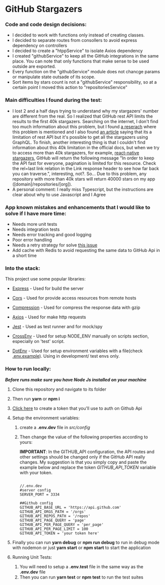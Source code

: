# GitHub Stargazers

### Code and code design decisions:

- I decided to work with functions only instead of creating classes.
- I decided to separate routes from consollers to avoid express dependency on controllers
- I decided to create a "htppService" to isolate Axios dependency
- I created "githubService" to keep all the GitHub integrations in the same place. You can note that only functions that make sense to be used outside are exported.
- Every function on the "githubService" module does not chancge params or manipulate state outsade of its scope.
- Sort items by stars count is not a "githubService" responsibility, so at a certain point I moved this action to "repositoriesService"

### Main difficulties I found during the test:
- I lost 2 and a half days trying to understand why my stargazers' number are different from the real. So I realized that GitHub rest API limits the results to the first 40k stargazers. Searching on the internet, I don't find too much information about this problem, but I found [a reserach](https://homepages.dcc.ufmg.br/~mtov/pub/2016-icsme "research")  where this problem is mentioned and I also found [an article](https://medium.com/hackernoon/a-dive-into-freecodecamp-stargazers-667fdebfa111 "article" ) saying that its a limitation of rest API but it's possible to get all the stargazers using GraphQL. To finish, another interesting thing is that I couldn't find information about this 40k limitation in the official docs, but when we try to access more than 40k stargazers, for example, [react-native stargazers](https://api.github.com/repos/facebook/react-native/stargazers?per_page=100&page=401 "react-native stargazers"),  GitHub will return the following message "In order to keep the API fast for everyone, pagination is limited for this resource. Check the rel=last link relation in the Link response header to see how far back you can traverse.", interesting, not?. So... Due to this problem, any repository with more than 40k stars will return 40000 stars on my app ([domain]/repositories/[org]).
- A personal comment: I really miss Typescript, but the instructions are clear about why to use Javascript and I Agree

### App known mistakes and enhancements that I would like to solve if I have more time:
- Needs more unit tests
- Needs integration tests
- Needs error tracking and good logging
- Poor error handling
- Needs a retry strategy for solve [this issue]( https://github.com/leo2d/github-stargazers/issues/1 "Issue")  
- Add cache with Redis to avoid requesting the same data to GitHub Api in a short time


### Into the stack:

This project use some popular libraries:

- [Express]( https://expressjs.com/ "Express") - Used for build the server

- [Cors]( https://expressjs.com/en/resources/middleware/cors.html "Cors") - Used for provide access resources from remote hosts

- [Compression]( http://expressjs.com/en/resources/middleware/compression.html "Compression") - Used for compress the response data with gzip

- [Axios]( https://github.com/axios/axios "Axios") - Used for make http requests

- [Jest]( https://jestjs.io/ "Jest") - Used as test runner and for mock/spy

- [CrossEnv]( https://github.com/kentcdodds/cross-env#readme "cross-env") - Used for setup NODE_ENV manually on scripts section, especially on 'test' script. 

- [DotEnv]( https://github.com/motdotla/dotenv#readme "dotenv") - Used for setup environment variables with a file(check [.env.example]( https://github.com/leo2d/github-stargazers/blob/master/src/config/.env.example ".env.example")). Using in development/ test envs only.

### How to run locally:

***Before runs make sure you have Node Js installed on your machine***

1. Clone this repository and navigate to its folder
2. Then run __yarn__ or __npm i__
3. [Click here](  https://github.com/settings/tokens "tokens") to create a token that you'll use to auth on Github Api
    
4. Setup the environment variables:
    1. create a **.env.dev** file in _src/config_
    2. Then change the value of the following properties according to yours:  
    
            
        **IMPORTANT**: In the GITHUB_API configuration, the API routes and other settings should be changed only if the GitHub API really changes.
         My suggestion is that you simply copy and paste the example below and replace the token _GITHUB_API_TOKEN_ variable with your token.
         
        ```env

        //.env.dev
        #server config
        SERVER_PORT = 3334

        ##Github config
        GITHUB_API_BASE_URL = 'https://api.github.com'
        GITHUB_API_ORGS_PATH = '/orgs'
        GITHUB_API_REPOS_PATH = '/repos'
        GITHUB_API_PAGE_QUERY = 'page'
        GITHUB_API_PER_PAGE_QUERY = 'per_page'
        GITHUB_API_PER_PAGE_LIMIT = 100
        GITHUB_API_TOKEN = 'your token here'
        
        ```

    
5. Finally you can run __yarn debug__ or __npm run debug__ to run in debug mode with nodemon or just __yarn start__ or __npm start__ to start the application

6. Running Unit Tests:
    1. You will need to setup a **.env.test** file in the same way as the **.env.dev** file
    2. Then you can run __yarn test__ or __npm test__ to run the test suites
